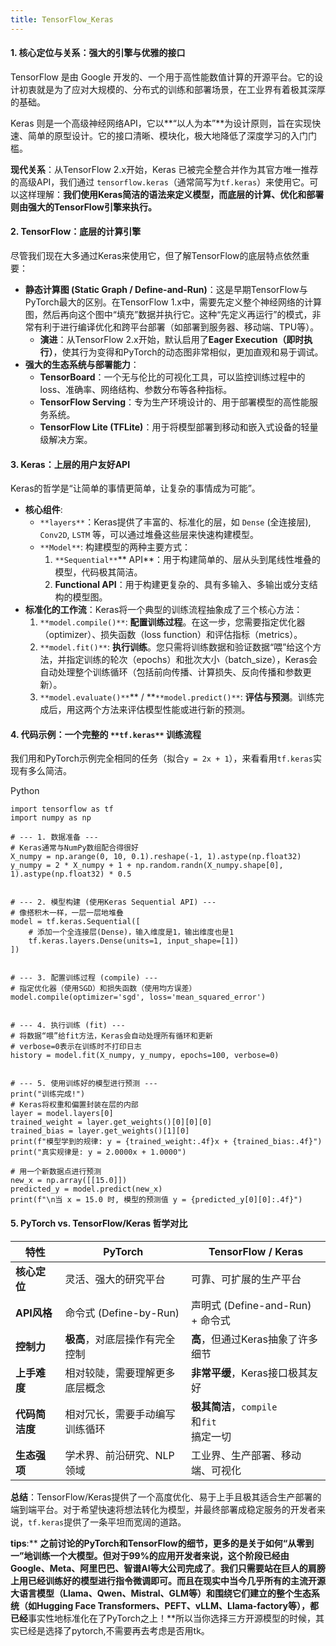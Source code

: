 ```yaml
---
title: TensorFlow_Keras
---
```


#### **1. 核心定位与关系：强大的引擎与优雅的接口**
TensorFlow 是由 Google 开发的、一个用于高性能数值计算的开源平台。它的设计初衷就是为了应对大规模的、分布式的训练和部署场景，在工业界有着极其深厚的基础。

Keras 则是一个高级神经网络API，它以**“以人为本”**为设计原则，旨在实现快速、简单的原型设计。它的接口清晰、模块化，极大地降低了深度学习的入门门槛。

**现代关系**：从TensorFlow 2.x开始，Keras 已被完全整合并作为其官方唯一推荐的高级API，我们通过 `tensorflow.keras`（通常简写为`tf.keras`）来使用它。可以这样理解：**我们使用Keras简洁的语法来定义模型，而底层的计算、优化和部署则由强大的TensorFlow引擎来执行。**

#### **2. TensorFlow：底层的计算引擎**
尽管我们现在大多通过Keras来使用它，但了解TensorFlow的底层特点依然重要：

+ **静态计算图 (Static Graph / Define-and-Run)**：这是早期TensorFlow与PyTorch最大的区别。在TensorFlow 1.x中，需要先定义整个神经网络的计算图，然后再向这个图中“填充”数据并执行它。这种“先定义再运行”的模式，非常有利于进行编译优化和跨平台部署（如部署到服务器、移动端、TPU等）。
    - **演进**：从TensorFlow 2.x开始，默认启用了**Eager Execution（即时执行）**，使其行为变得和PyTorch的动态图非常相似，更加直观和易于调试。
+ **强大的生态系统与部署能力**：
    - **TensorBoard**：一个无与伦比的可视化工具，可以监控训练过程中的loss、准确率、网络结构、参数分布等各种指标。
    - **TensorFlow Serving**：专为生产环境设计的、用于部署模型的高性能服务系统。
    - **TensorFlow Lite (TFLite)**：用于将模型部署到移动和嵌入式设备的轻量级解决方案。

#### **3. Keras：上层的用户友好API**
Keras的哲学是“让简单的事情更简单，让复杂的事情成为可能”。

+ **核心组件**:
    - `**layers**`：Keras提供了丰富的、标准化的层，如 `Dense` (全连接层), `Conv2D`, `LSTM` 等，可以通过堆叠这些层来快速构建模型。
    - `**Model**`: 构建模型的两种主要方式：
        1. `**Sequential**`** API**：用于构建简单的、层从头到尾线性堆叠的模型，代码极其简洁。
        2. **Functional API**：用于构建更复杂的、具有多输入、多输出或分支结构的模型图。
+ **标准化的工作流**：Keras将一个典型的训练流程抽象成了三个核心方法：
    1. `**model.compile()**`: **配置训练过程**。在这一步，您需要指定优化器（optimizer）、损失函数（loss function）和评估指标（metrics）。
    2. `**model.fit()**`: **执行训练**。您只需将训练数据和验证数据“喂”给这个方法，并指定训练的轮次（epochs）和批次大小（batch_size），Keras会自动处理整个训练循环（包括前向传播、计算损失、反向传播和参数更新）。
    3. `**model.evaluate()**`** / **`**model.predict()**`: **评估与预测**。训练完成后，用这两个方法来评估模型性能或进行新的预测。

#### **4. 代码示例：一个完整的 **`**tf.keras**`** 训练流程**
我们用和PyTorch示例完全相同的任务（拟合`y = 2x + 1`），来看看用`tf.keras`实现有多么简洁。

Python

```plain
import tensorflow as tf
import numpy as np

# --- 1. 数据准备 ---
# Keras通常与NumPy数组配合得很好
X_numpy = np.arange(0, 10, 0.1).reshape(-1, 1).astype(np.float32)
y_numpy = 2 * X_numpy + 1 + np.random.randn(X_numpy.shape[0], 1).astype(np.float32) * 0.5


# --- 2. 模型构建 (使用Keras Sequential API) ---
# 像搭积木一样，一层一层地堆叠
model = tf.keras.Sequential([
    # 添加一个全连接层(Dense)，输入维度是1，输出维度也是1
    tf.keras.layers.Dense(units=1, input_shape=[1])
])


# --- 3. 配置训练过程 (compile) ---
# 指定优化器（使用SGD）和损失函数（使用均方误差）
model.compile(optimizer='sgd', loss='mean_squared_error')


# --- 4. 执行训练 (fit) ---
# 将数据“喂”给fit方法，Keras会自动处理所有循环和更新
# verbose=0表示在训练时不打印日志
history = model.fit(X_numpy, y_numpy, epochs=100, verbose=0)


# --- 5. 使用训练好的模型进行预测 ---
print("训练完成!")
# Keras将权重和偏置封装在层的内部
layer = model.layers[0]
trained_weight = layer.get_weights()[0][0][0]
trained_bias = layer.get_weights()[1][0]
print(f"模型学到的规律: y = {trained_weight:.4f}x + {trained_bias:.4f}")
print("真实规律是: y = 2.0000x + 1.0000")

# 用一个新数据点进行预测
new_x = np.array([[15.0]])
predicted_y = model.predict(new_x)
print(f"\n当 x = 15.0 时, 模型的预测值 y = {predicted_y[0][0]:.4f}")
```

#### **5. PyTorch vs. TensorFlow/Keras 哲学对比**
| 特性 | **PyTorch** | **TensorFlow / Keras** |
| --- | --- | --- |
| **核心定位** | 灵活、强大的研究平台 | 可靠、可扩展的生产平台 |
| **API风格** | 命令式 (Define-by-Run) | 声明式 (Define-and-Run) + 命令式 |
| **控制力** | **极高**，对底层操作有完全控制 | **高**，但通过Keras抽象了许多细节 |
| **上手难度** | 相对较陡，需要理解更多底层概念 | **非常平缓**，Keras接口极其友好 |
| **代码简洁度** | 相对冗长，需要手动编写训练循环 | **极其简洁**，`compile`<br/>和`fit`<br/>搞定一切 |
| **生态强项** | 学术界、前沿研究、NLP领域 | 工业界、生产部署、移动端、可视化 |


**总结**：TensorFlow/Keras提供了一个高度优化、易于上手且极其适合生产部署的端到端平台。对于希望快速将想法转化为模型，并最终部署成稳定服务的开发者来说，`tf.keras`提供了一条平坦而宽阔的道路。

**tips**:**  **之前讨论的PyTorch和TensorFlow的细节，更多的是关于如何“从零到一”地训练一个大模型。但对于99%的应用开发者来说，这个阶段已经由Google、Meta、阿里巴巴、智谱AI等大公司完成了**。**我们只需要站在巨人的肩膀上用已经训练好的模型进行指令微调即可。而且在现实中当今几乎所有的主流开源大语言模型（Llama、Qwen、Mistral、GLM等）和围绕它们建立的整个生态系统（如Hugging Face Transformers、PEFT、vLLM、Llama-factory等），都已经**事实性地标准化在了PyTorch之上！**所以当你选择三方开源模型的时候，其实已经是选择了pytorch,不需要再去考虑是否用tk。

